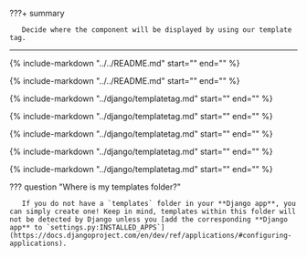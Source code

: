 ???+ summary

       Decide where the component will be displayed by using our template tag.

---

{% include-markdown "../../README.md" start="<!--html-header-start-->" end="<!--html-header-end-->" %}

{% include-markdown "../../README.md" start="<!--html-code-start-->" end="<!--html-code-end-->" %}

{% include-markdown "../django/templatetag.md" start="<!--context-start-->" end="<!--context-end-->" %}

{% include-markdown "../django/templatetag.md" start="<!--kwarg-start-->" end="<!--kwarg-end-->" %}

{% include-markdown "../django/templatetag.md" start="<!--multiple-components-start-->" end="<!--multiple-components-end-->" %}

{% include-markdown "../django/templatetag.md" start="<!--kwargs-start-->" end="<!--kwargs-end-->" %}

{% include-markdown "../django/templatetag.md" start="<!--tags-start-->" end="<!--tags-end-->" %}

??? question "Where is my templates folder?"

       If you do not have a `templates` folder in your **Django app**, you can simply create one! Keep in mind, templates within this folder will not be detected by Django unless you [add the corresponding **Django app** to `settings.py:INSTALLED_APPS`](https://docs.djangoproject.com/en/dev/ref/applications/#configuring-applications).
